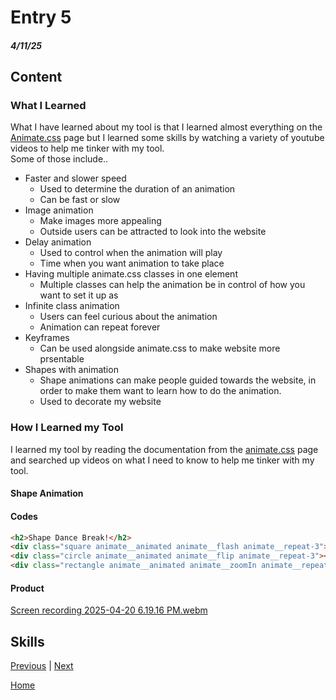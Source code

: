 # Entry 5
##### 4/11/25

## Content
### What I Learned
What I have learned about my tool is that I learned almost everything on the [Animate.css](https://animate.style/) page but I learned some skills by watching a variety of youtube videos to help me tinker with my tool.         
Some of those include..
 * Faster and slower speed
    *    Used to determine the duration of an animation
    *    Can be fast or slow
 * Image animation
    *    Make images more appealing
    *    Outside users can be attracted to look into the website
 * Delay animation
    *    Used to control when the animation will play
    *    Time when you want animation to take place
 * Having multiple animate.css classes in one element
    *    Multiple classes can help the animation be in control of how you want to set it up as 
 * Infinite class animation
    *    Users can feel curious about the animation
    *    Animation can repeat forever 
 * Keyframes
    *    Can be used alongside animate.css to make website more prsentable 
 * Shapes with animation
    *    Shape animations can make people guided towards the website, in order to make them want to learn how to do the animation.
    *    Used to decorate my website      
### How I Learned my Tool
I learned my tool by reading the documentation from the [animate.css](https://animate.style/#documentation) page and searched up videos on what I need to know to help me tinker with my tool.

#### Shape Animation

#### Codes
```HTML
<h2>Shape Dance Break!</h2>
<div class="square animate__animated animate__flash animate__repeat-3"></div>
<div class="circle animate__animated animate__flip animate__repeat-3"></div>
<div class="rectangle animate__animated animate__zoomIn animate__repeat-3"></div>
```
#### Product
[Screen recording 2025-04-20 6.19.16 PM.webm](https://github.com/user-attachments/assets/9d645986-9cca-45f3-9fd3-572f9644920c)

## Skills


[Previous](entry04.md) | [Next](entry06.md)

[Home](../README.md)

